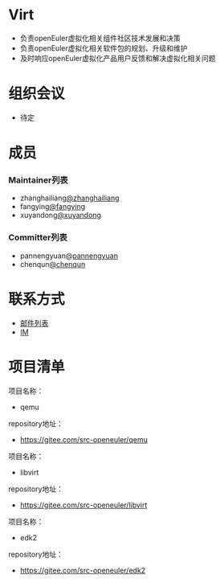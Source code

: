 # Virt

* 负责openEuler虚拟化相关组件社区技术发展和决策
* 负责openEuler虚拟化相关软件包的规划、升级和维护
* 及时响应openEuler虚拟化产品用户反馈和解决虚拟化相关问题


# 组织会议

- 待定



# 成员


### Maintainer列表

- zhanghailiang[@zhanghailiang](https://gitee.com/zhanghailiang_lucky)
- fangying[@fangying](https://gitee.com/yorifang)
- xuyandong[@xuyandong](https://gitee.com/xydong)

### Committer列表

- pannengyuan[@pannengyuan](https://gitee.com/panny060)
- chenqun[@chenqun](https://gitee.com/kuhnchen18)



# 联系方式

- [邮件列表](dev@openeuler.org)
- [IM](#openeuler-dev)





# 项目清单

项目名称：

- qemu

repository地址：

- https://gitee.com/src-openeuler/qemu


项目名称：

- libvirt

repository地址：

- https://gitee.com/src-openeuler/libvirt

项目名称：

- edk2

repository地址：

- https://gitee.com/src-openeuler/edk2

